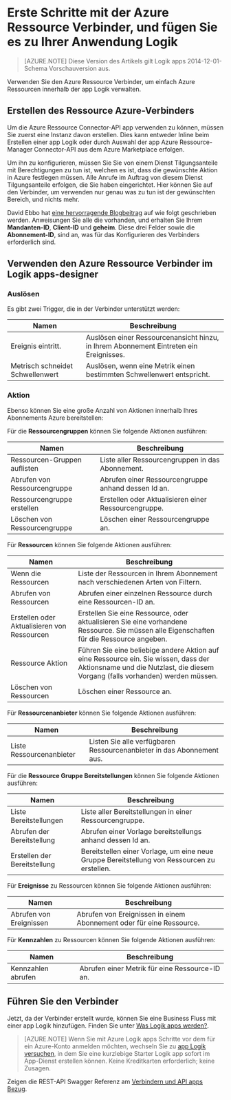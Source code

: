 <properties
   pageTitle="Verwenden den Verbinder Azure Ressource in Logik apps | Microsoft Azure-App-Verwaltungsdienst"
   description="So erstellen und Konfigurieren der app Azure Ressource Verbinder oder API und diese in einer app Logik in Azure-App-Dienst verwenden"
   services="logic-apps"
   documentationCenter=".net,nodejs,java"
   authors="stepsic-microsoft-com"
   manager="erikre"
   editor=""/>

<tags
   ms.service="logic-apps"
   ms.devlang="multiple"
   ms.topic="article"
   ms.tgt_pltfrm="na"
   ms.workload="integration"
   ms.date="09/01/2016"
   ms.author="stepsic"/>

# <a name="get-started-with-the-azure-resource-connector-and-add-it-to-your-logic-app"></a>Erste Schritte mit der Azure Ressource Verbinder, und fügen Sie es zu Ihrer Anwendung Logik
>[AZURE.NOTE] Diese Version des Artikels gilt Logik apps 2014-12-01-Schema Vorschauversion aus.

Verwenden Sie den Azure Ressource Verbinder, um einfach Azure Ressourcen innerhalb der app Logik verwalten.

## <a name="create-the-azure-resource-connector"></a>Erstellen des Ressource Azure-Verbinders
Um die Azure Ressource Connector-API app verwenden zu können, müssen Sie zuerst eine Instanz davon erstellen. Dies kann entweder Inline beim Erstellen einer app Logik oder durch Auswahl der app Azure Ressource-Manager Connector-API aus dem Azure Marketplace erfolgen.

Um ihn zu konfigurieren, müssen Sie Sie von einem Dienst Tilgungsanteile mit Berechtigungen zu tun ist, welchen es ist, dass die gewünschte Aktion in Azure festlegen müssen. Alle Anrufe im Auftrag von diesem Dienst Tilgungsanteile erfolgen, die Sie haben eingerichtet. Hier können Sie auf den Verbinder, um verwenden nur genau was zu tun ist der gewünschten Bereich, und nichts mehr.

David Ebbo hat [eine hervorragende Blogbeitrag](http://blog.davidebbo.com/2014/12/azure-service-principal.html) auf wie folgt geschrieben werden. Anweisungen Sie alle die vorhanden, und erhalten Sie Ihrem **Mandanten-ID**, **Client-ID** und **geheim**. Diese drei Felder sowie die **Abonnement-ID**, sind an, was für das Konfigurieren des Verbinders erforderlich sind.

## <a name="using-the-azure-resource-connector-in-logic-apps-designer"></a>Verwenden den Azure Ressource Verbinder im Logik apps-designer
### <a name="trigger"></a>Auslösen
Es gibt zwei Trigger, die in der Verbinder unterstützt werden:

Namen | Beschreibung
---- | -----------
Ereignis eintritt. | Auslösen einer Ressourcenansicht hinzu, in Ihrem Abonnement Eintreten ein Ereignisses.
Metrisch schneidet Schwellenwert |  Auslösen, wenn eine Metrik einen bestimmten Schwellenwert entspricht.

### <a name="action"></a>Aktion

Ebenso können Sie eine große Anzahl von Aktionen innerhalb Ihres Abonnements Azure bereitstellen:

Für die **Ressourcengruppen** können Sie folgende Aktionen ausführen:

Namen | Beschreibung
---- | -----------
Ressourcen-Gruppen auflisten | Liste aller Ressourcengruppen in das Abonnement.
Abrufen von Ressourcengruppe | Abrufen einer Ressourcengruppe anhand dessen Id an.
Ressourcengruppe erstellen | Erstellen oder Aktualisieren einer Ressourcengruppe.
Löschen von Ressourcengruppe | Löschen einer Ressourcengruppe an.

Für **Ressourcen** können Sie folgende Aktionen ausführen:

Namen | Beschreibung
---- | -----------
Wenn die Ressourcen | Liste der Ressourcen in Ihrem Abonnement nach verschiedenen Arten von Filtern.
Abrufen von Ressourcen | Abrufen einer einzelnen Ressource durch eine Ressourcen-ID an.
Erstellen oder Aktualisieren von Ressourcen | Erstellen Sie eine Ressource, oder aktualisieren Sie eine vorhandene Ressource. Sie müssen alle Eigenschaften für die Ressource angeben.
Ressource Aktion |  Führen Sie eine beliebige andere Aktion auf eine Ressource ein. Sie wissen, dass der Aktionsname und die Nutzlast, die diesem Vorgang (falls vorhanden) werden müssen.
Löschen von Ressourcen | Löschen einer Ressource an.

Für **Ressourcenanbieter** können Sie folgende Aktionen ausführen:

Namen | Beschreibung
---- | -----------
Liste Ressourcenanbieter | Listen Sie alle verfügbaren Ressourcenanbieter in das Abonnement aus.

Für die **Ressource Gruppe Bereitstellungen** können Sie folgende Aktionen ausführen:

Namen | Beschreibung
---- | -----------
Liste Bereitstellungen | Liste aller Bereitstellungen in einer Ressourcengruppe.
Abrufen der Bereitstellung | Abrufen einer Vorlage bereitstellungs anhand dessen Id an.
Erstellen der Bereitstellung | Bereitstellen einer Vorlage, um eine neue Gruppe Bereitstellung von Ressourcen zu erstellen.

Für **Ereignisse** zu Ressourcen können Sie folgende Aktionen ausführen:

Namen | Beschreibung
---- | -----------
Abrufen von Ereignissen | Abrufen von Ereignissen in einem Abonnement oder für eine Ressource.

Für **Kennzahlen** zu Ressourcen können Sie folgende Aktionen ausführen:

Namen | Beschreibung
---- | -----------
Kennzahlen abrufen | Abrufen einer Metrik für eine Ressource-ID an.

## <a name="do-more-with-your-connector"></a>Führen Sie den Verbinder
Jetzt, da der Verbinder erstellt wurde, können Sie eine Business Fluss mit einer app Logik hinzufügen. Finden Sie unter [Was Logik apps werden?](app-service-logic-what-are-logic-apps.md).

>[AZURE.NOTE] Wenn Sie mit Azure Logik apps Schritte vor dem für ein Azure-Konto anmelden möchten, wechseln Sie zu [app Logik versuchen](https://tryappservice.azure.com/?appservice=logic), in dem Sie eine kurzlebige Starter Logik app sofort im App-Dienst erstellen können. Keine Kreditkarten erforderlich; keine Zusagen.

Zeigen die REST-API Swagger Referenz am [Verbindern und API apps Bezug](http://go.microsoft.com/fwlink/p/?LinkId=529766).

<!--References -->

<!--Links -->
[Creating a Logic app]: app-service-logic-create-a-logic-app.md
